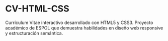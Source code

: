# CV-HTML-CSS
Currículum Vitae interactivo desarrollado con HTML5 y CSS3. Proyecto académico de ESPOL que demuestra habilidades en diseño web responsive y estructuración semántica.
